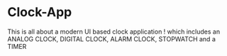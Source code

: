 # Clock-App
This is all about a modern UI based clock application ! which includes an ANALOG CLOCK,  DIGITAL CLOCK, ALARM CLOCK, STOPWATCH and a TIMER

